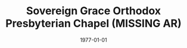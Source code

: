 ---
date: &id001 1977-01-01
end_date: 1985-05-18
location:
  address: Yuba City
  city: MISSING
  state: AR
minister:
- end: 1981-01-01
  name: William Fredericks
  start: 1980-01-01
  type: Evangelist
ministers:
- William Fredericks
name: Sovereign Grace Orthodox Presbyterian Chapel
names: null
origination_date: *id001
raw_data: "AR  Yuba City\nSovereign Grace Orthodox Presbyterian Chapel  (1977\u2013\
  May 18, 1985)\nEvangelist: William Fredericks, 1980\u201381"
received_from: null
states:
- AR
status:
  active: false
  end_date: null
  reason: null
  received_from: null
  withdrawal_to: null
title: Sovereign Grace Orthodox Presbyterian Chapel (MISSING AR)

---